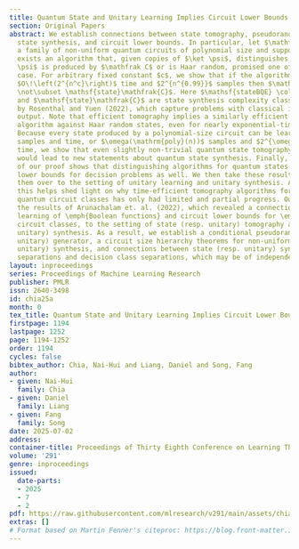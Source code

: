 ```yaml
---
title: Quantum State and Unitary Learning Implies Circuit Lower Bounds
section: Original Papers
abstract: We establish connections between state tomography, pseudorandomness, quantum
  state synthesis, and circuit lower bounds. In particular, let $\mathfrak C $ be
  a family of non-uniform quantum circuits of polynomial size and suppose that there
  exists an algorithm that, given copies of $\ket \psi$, distinguishes whether $\ket
  \psi$ is produced by $\mathfrak C$ or is Haar random, promised one of these is the
  case. For arbitrary fixed constant $c$, we show that if the algorithm uses at most
  $O\!\left(2^{n^c}\right)$ time and $2^{n^{0.99}}$ samples then $\mathsf{stateBQE}
  \not\subset \mathsf{state}\mathfrak{C}$. Here $\mathsf{stateBQE} \coloneqq \mathsf{stateBQTIME}\left[2^{O(n)}\right]$
  and $\mathsf{state}\mathfrak{C}$ are state synthesis complexity classes as introduced
  by Rosenthal and Yuen (2022), which capture problems with classical inputs but quantum
  output. Note that efficient tomography implies a similarly efficient distinguishing
  algorithm against Haar random states, even for nearly exponential-time algorithms.
  Because every state produced by a polynomial-size circuit can be learned with $2^{O(n)}$
  samples and time, or $\omega(\mathrm{poly}(n))$ samples and $2^{\omega(\mathrm{poly}(n))}$
  time, we show that even slightly non-trivial quantum state tomography algorithms
  would lead to new statements about quantum state synthesis. Finally, a slight modification
  of our proof shows that distinguishing algorithms for quantum states can imply circuit
  lower bounds for decision problems as well. We then take these results and port
  them over to the setting of unitary learning and unitary synthesis. All combined,
  this helps shed light on why time-efficient tomography algorithms for non-uniform
  quantum circuit classes has only had limited and partial progress. Our work extends
  the results of Arunachalam et. al. (2022), which revealed a connection between quantum
  learning of \emph{Boolean functions} and circuit lower bounds for \emph{classical}
  circuit classes, to the setting of state (resp. unitary) tomography and state (resp.
  unitary) synthesis. As a result, we establish a conditional pseudorandom state (resp.
  unitary) generator, a circuit size hierarchy theorems for non-uniform state (resp.
  unitary) synthesis, and connections between state (resp. unitary) synthesis class
  separations and decision class separations, which may be of independent interest.
layout: inproceedings
series: Proceedings of Machine Learning Research
publisher: PMLR
issn: 2640-3498
id: chia25a
month: 0
tex_title: Quantum State and Unitary Learning Implies Circuit Lower Bounds
firstpage: 1194
lastpage: 1252
page: 1194-1252
order: 1194
cycles: false
bibtex_author: Chia, Nai-Hui and Liang, Daniel and Song, Fang
author:
- given: Nai-Hui
  family: Chia
- given: Daniel
  family: Liang
- given: Fang
  family: Song
date: 2025-07-02
address:
container-title: Proceedings of Thirty Eighth Conference on Learning Theory
volume: '291'
genre: inproceedings
issued:
  date-parts:
  - 2025
  - 7
  - 2
pdf: https://raw.githubusercontent.com/mlresearch/v291/main/assets/chia25a/chia25a.pdf
extras: []
# Format based on Martin Fenner's citeproc: https://blog.front-matter.io/posts/citeproc-yaml-for-bibliographies/
---
```

